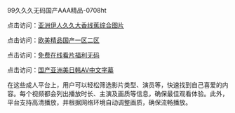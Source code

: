 99久久久无码国产AAA精品-0708ht

点击访问：<a href="https://heiliaozj3tjd.pages.dev">亚洲伊人久久大香线蕉综合图片</a>

点击访问：<a href="https://heiliaoe8ajia.pages.dev">欧美精品国产一区二区</a>

点击访问：<a href="https://heiliaoxqkkct.pages.dev">免费在线看片福利无码</a>

点击访问：<a href="https://heiliaowt0d7p.pages.dev">国产亚洲美日韩AV中文字幕</a>

在这些成人平台上，用户可以轻松筛选影片类型、演员等，快速找到自己喜爱的内容。每个视频都会列出播放时长、主演及画质等信息，确保最佳观看体验。此外，平台支持高清播放，并根据网络环境自动调整画质，确保流畅播放。


<span style="display:none;">[Canonical link](）</span>
